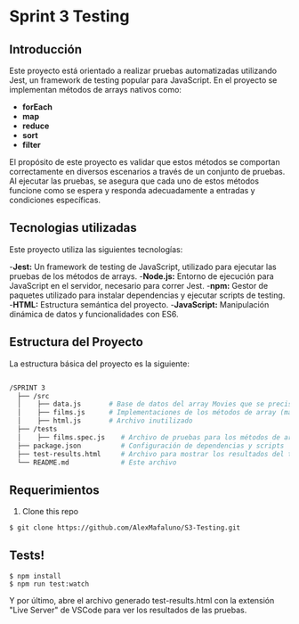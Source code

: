 # Sprint 3 Testing

## Introducción

Este proyecto está orientado a realizar pruebas automatizadas utilizando Jest, un framework de testing popular para JavaScript. En el proyecto se implementan métodos de arrays nativos como:

- **forEach**
- **map**
- **reduce**
- **sort**
- **filter** 

El propósito de este proyecto es validar que estos métodos se comportan correctamente en diversos escenarios a través de un conjunto de pruebas. Al ejecutar las pruebas, se asegura que cada uno de estos métodos funcione como se espera y responda adecuadamente a entradas y condiciones específicas.
<br>

## Tecnologias utilizadas

Este proyecto utiliza las siguientes tecnologías:

-**Jest:** Un framework de testing de JavaScript, utilizado para ejecutar las pruebas de los métodos de arrays.
-**Node.js:** Entorno de ejecución para JavaScript en el servidor, necesario para correr Jest.
-**npm:** Gestor de paquetes utilizado para instalar dependencias y ejecutar scripts de testing.
-**HTML:** Estructura semántica del proyecto.
-**JavaScript:** Manipulación dinámica de datos y funcionalidades con ES6. 

## Estructura del Proyecto

La estructura básica del proyecto es la siguiente:
```bash

/SPRINT 3
  ├── /src
  │    ├── data.js       # Base de datos del array Movies que se precisa
  │    ├── films.js      # Implementaciones de los métodos de array (map, reduce, filter, etc.)
  │    ├── html.js       # Archivo inutilizado
  ├── /tests
  │    ├── films.spec.js    # Archivo de pruebas para los métodos de array
  ├── package.json          # Configuración de dependencias y scripts
  ├── test-results.html     # Archivo para mostrar los resultados del test
  └── README.md             # Este archivo
```

## Requerimientos


1. Clone this repo
```bash
$ git clone https://github.com/AlexMafaluno/S3-Testing.git
```

## Tests!


```shell
$ npm install
$ npm run test:watch
```

Y por último, abre el archivo generado test-results.html con la extensión "Live Server" de VSCode para ver los resultados de las pruebas.
<br>


